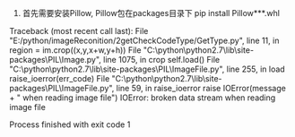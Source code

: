 1. 首先需要安装Pillow, Pillow包在packages目录下
    pip install Pillow***.whl

Traceback (most recent call last):
  File "E:/python/imageReconition/2getCheckCodeType/GetType.py", line 11, in <module>
    region = im.crop((x,y,x+w,y+h))
  File "C:\python\python2.7\lib\site-packages\PIL\Image.py", line 1075, in crop
    self.load()
  File "C:\python\python2.7\lib\site-packages\PIL\ImageFile.py", line 255, in load
    raise_ioerror(err_code)
  File "C:\python\python2.7\lib\site-packages\PIL\ImageFile.py", line 59, in raise_ioerror
    raise IOError(message + " when reading image file")
IOError: broken data stream when reading image file

Process finished with exit code 1

